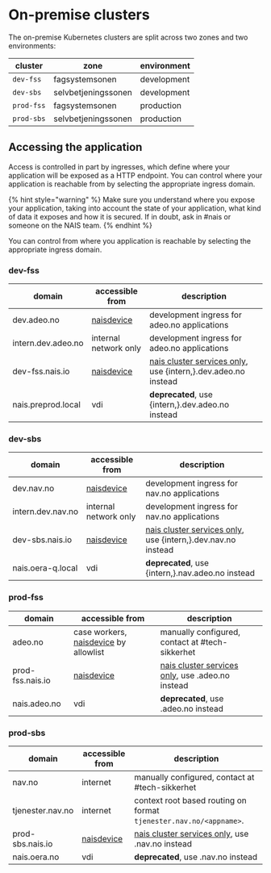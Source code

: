 # On-premise clusters

The on-premise Kubernetes clusters are split across two zones and two environments:

| cluster | zone | environment |
| ------- | ---- | ----------- |
| `dev-fss` | fagsystemsonen | development |
| `dev-sbs` | selvbetjeningssonen | development |
| `prod-fss` | fagsystemsonen | production |
| `prod-sbs` | selvbetjeningssonen | production |

## Accessing the application

Access is controlled in part by ingresses, which define where your application will be exposed as a HTTP endpoint.
You can control where your application is reachable from by selecting the appropriate ingress domain.

{% hint style="warning" %}
Make sure you understand where you expose your application, taking into account
the state of your application, what kind of data it exposes and how it is
secured. If in doubt, ask in #nais or someone on the NAIS team.
{% endhint %}

You can control from where you application is reachable by selecting the appropriate ingress domain.

### dev-fss

| domain | accessible from | description |
| ------ | --------------- | ----------- |
| dev.adeo.no | [naisdevice](../device/README.md) | development ingress for adeo.no applications |
| intern.dev.adeo.no | internal network only | development ingress for adeo.no applications |
| dev-fss.nais.io | [naisdevice](../device/README.md) | [nais cluster services only](https://github.com/navikt/pig/blob/master/kubeops/adr/004-common-ingresses.md), use {intern,}.dev.adeo.no instead |
| nais.preprod.local | vdi | **deprecated**, use {intern,}.dev.adeo.no instead |

### dev-sbs

| domain | accessible from | description |
| ------ | --------------- | ----------- |
| dev.nav.no | [naisdevice](../device/README.md) | development ingress for nav.no applications |
| intern.dev.nav.no | internal network only | development ingress for nav.no applications |
| dev-sbs.nais.io | [naisdevice](../device/README.md) | [nais cluster services only](https://github.com/navikt/pig/blob/master/kubeops/adr/004-common-ingresses.md), use {intern,}.dev.nav.no instead |
| nais.oera-q.local | vdi | **deprecated**, use {intern,}.nav.adeo.no instead |

### prod-fss

| domain | accessible from | description |
| ------ | --------------- | ----------- |
| adeo.no | case workers, [naisdevice](../device/README.md) by allowlist | manually configured, contact at #tech-sikkerhet |
| prod-fss.nais.io | [naisdevice](../device/README.md) | [nais cluster services only](https://github.com/navikt/pig/blob/master/kubeops/adr/004-common-ingresses.md), use .adeo.no instead |
| nais.adeo.no | vdi | **deprecated**, use .adeo.no instead |

### prod-sbs

| domain | accessible from | description |
| ------ | --------------- | ----------- |
| nav.no | internet | manually configured, contact at #tech-sikkerhet |
| tjenester.nav.no | internet | context root based routing on format `tjenester.nav.no/<appname>`. |
| prod-sbs.nais.io | [naisdevice](../device/README.md) | [nais cluster services only](https://github.com/navikt/pig/blob/master/kubeops/adr/004-common-ingresses.md), use .nav.no instead |
| nais.oera.no | vdi | **deprecated**, use .nav.no instead |
